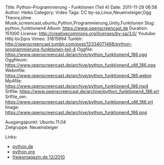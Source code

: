 Title: Python-Programmierung - Funktionen (Teil 4)
Date: 2011-11-29 06:58
Author: Heiko
Category: Video
Tags: CC by-sa,Linux,Neueinsteiger,Ogg Theora,ohne Musik,screencast,ubuntu,Python,Programmierung,Unity,Funktionen
Slug: python_funktionen4
Album: https://www.openscreencast.de
Duration: 151000
License: http://creativecommons.org/licenses/by-sa/3.0/
Youtube: H6ij-bv2qns
Vimeo: 31615994
Tumblr: http://openscreencast.tumblr.com/post/12334071468/python-programmierung-funktionen-teil-4
Oggfile: https://www.openscreencast.de/archive/python_funktionen4_186.ogg
Oggfileom: https://www.openscreencast.de/archive/python_funktionen4_oM_186.ogg
Webmfile: https://www.openscreencast.de/archive/python_funktionen4_186.webm
Mp4file: https://www.openscreencast.de/archive/python_funktionen4_186.mp4
Srtfile: https://www.openscreencast.de/archive/python_funktionen4_186.srt
Srtfile_om: https://www.openscreencast.de/archive/python_funktionen4_oM_186.srt
Image: https://www.openscreencast.de/archive/python_funktionen4_186.png

Ausgangspunkt: Ubuntu 11.04  
Zielgruppe: Neueinsteiger  

Links:

  * [python.de](http://www.python.de "Link zu Python.de" )
  * [python.org](http://www.python.org "Link zu Python.org" )
  * [freiesmagazin.de 12/2010](http://www.freiesmagazin.de/freiesMagazin-2010-12 "Link zu freiesmagazin.de" )

